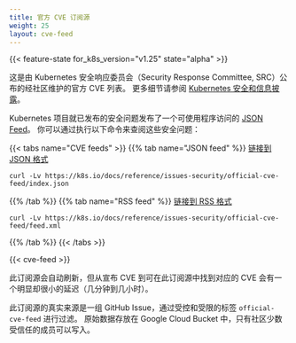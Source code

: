 ```yaml
---
title: 官方 CVE 订阅源
weight: 25
layout: cve-feed
---
```

<!--
title: Official CVE Feed
linkTitle: CVE feed
weight: 25
outputs:
  - json
  - html
  - rss
layout: cve-feed
-->

{{< feature-state for_k8s_version="v1.25" state="alpha" >}}

<!--
This is a community maintained list of official CVEs announced by
the Kubernetes Security Response Committee. See
[Kubernetes Security and Disclosure Information](/docs/reference/issues-security/security/)
for more details.
-->
这是由 Kubernetes 安全响应委员会（Security Response Committee, SRC）公布的经社区维护的官方 CVE 列表。
更多细节请参阅 [Kubernetes 安全和信息披露](/zh-cn/docs/reference/issues-security/security/)。

<!--
The Kubernetes project publishes a programmatically accessible feed of published
security issues in [JSON feed](/docs/reference/issues-security/official-cve-feed/index.json)
and [RSS feed](/docs/reference/issues-security/official-cve-feed/feed.xml)
formats. You can access it by executing the following commands:
-->
Kubernetes 项目就已发布的安全问题发布了一个可使用程序访问的
[JSON Feed](/docs/reference/issues-security/official-cve-feed/index.json)。
你可以通过执行以下命令来查阅这些安全问题：

{{< tabs name="CVE feeds" >}}
{{% tab name="JSON feed" %}}
[链接到 JSON 格式](/docs/reference/issues-security/official-cve-feed/index.json)
```shell
curl -Lv https://k8s.io/docs/reference/issues-security/official-cve-feed/index.json
```
{{% /tab %}}
{{% tab name="RSS feed" %}}
[链接到 RSS 格式](/docs/reference/issues-security/official-cve-feed/feed.xml)
```shell
curl -Lv https://k8s.io/docs/reference/issues-security/official-cve-feed/feed.xml
```
{{% /tab %}}
{{< /tabs >}}

{{< cve-feed >}}

<!-- | CVE ID      | Issue Summary | CVE GitHub Issue URL |
| ----------- | ----------- | --------- |
| [CVE-2021-25741](https://www.cve.org/CVERecord?id=CVE-2021-25741)      | Symlink Exchange Can Allow Host Filesystem Access | [#104980](https://github.com/kubernetes/kubernetes/issues/104980) |
| [CVE-2020-8565](https://www.cve.org/CVERecord?id=CVE-2020-8565)      | Incomplete fix for CVE-2019-11250 allows for token leak in logs when logLevel >= 9 | [#95623](https://github.com/kubernetes/kubernetes/issues/95623) | -->

<!--
This feed is auto-refreshing with a noticeable but small lag (minutes to hours)
from the time a CVE is announced to the time it is accessible in this feed.

The source of truth of this feed is a set of GitHub Issues, filtered by a controlled and
restricted label `official-cve-feed`. The raw data is stored in a Google Cloud
Bucket which is writable only by a small number of trusted members of the
Community.
-->
此订阅源会自动刷新，但从宣布 CVE 到可在此订阅源中找到对应的 CVE 会有一个明显却很小的延迟（几分钟到几小时）。

此订阅源的真实来源是一组 GitHub Issue，通过受控和受限的标签 `official-cve-feed` 进行过滤。
原始数据存放在 Google Cloud Bucket 中，只有社区少数受信任的成员可以写入。
